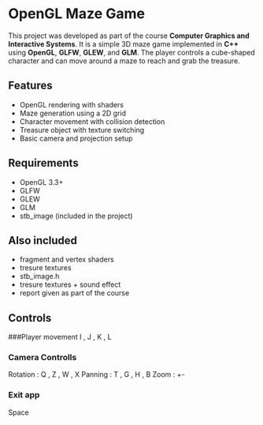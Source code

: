 # OpenGL Maze Game

This project was developed as part of the course **Computer Graphics and Interactive Systems**.
It is a simple 3D maze game implemented in **C++** using **OpenGL**, **GLFW**, **GLEW**, and **GLM**.
The player controls a cube-shaped character and can move around a maze to reach and grab the treasure.

## Features
- OpenGL rendering with shaders
- Maze generation using a 2D grid
- Character movement with collision detection
- Treasure object with texture switching
- Basic camera and projection setup

## Requirements
- OpenGL 3.3+
- GLFW
- GLEW
- GLM
- stb_image (included in the project)

## Also included 
- fragment and vertex shaders
- tresure textures
- stb_image.h
- tresure textures + sound effect
- report given as part of the course

## Controls 
###Player movement 
I , J , K , L
### Camera Controlls 
Rotation : Q , Z , W , X
Panning : T , G , H , B 
Zoom : +-
### Exit app 
Space
